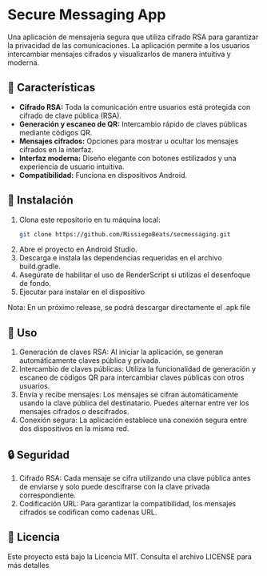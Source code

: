 # Secure Messaging App

Una aplicación de mensajería segura que utiliza cifrado RSA para garantizar la privacidad de las comunicaciones. La aplicación permite a los usuarios intercambiar mensajes cifrados y visualizarlos de manera intuitiva y moderna.

## 📖 Características

- **Cifrado RSA:** Toda la comunicación entre usuarios está protegida con cifrado de clave pública (RSA).
- **Generación y escaneo de QR:** Intercambio rápido de claves públicas mediante códigos QR.
- **Mensajes cifrados:** Opciones para mostrar u ocultar los mensajes cifrados en la interfaz.
- **Interfaz moderna:** Diseño elegante con botones estilizados y una experiencia de usuario intuitiva.
- **Compatibilidad:** Funciona en dispositivos Android.

## 🚀 Instalación

1. Clona este repositorio en tu máquina local:
   ```bash
   git clone https://github.com/MissiegoBeats/secmessaging.git
   ```
2. Abre el proyecto en Android Studio.
3. Descarga e instala las dependencias requeridas en el archivo build.gradle.
4. Asegúrate de habilitar el uso de RenderScript si utilizas el desenfoque de fondo.
5. Ejecutar para instalar en el dispositivo

Nota: En un próximo release, se podrá descargar directamente el .apk file

## 📝 Uso
1. Generación de claves RSA: Al iniciar la aplicación, se generan automáticamente claves pública y privada.
2. Intercambio de claves públicas: Utiliza la funcionalidad de generación y escaneo de códigos QR para intercambiar claves públicas con otros usuarios.
3. Envía y recibe mensajes: Los mensajes se cifran automáticamente usando la clave pública del destinatario. Puedes alternar entre ver los mensajes cifrados o descifrados.
4. Conexión segura: La aplicación establece una conexión segura entre dos dispositivos en la misma red.

## 🔒 Seguridad
1. Cifrado RSA: Cada mensaje se cifra utilizando una clave pública antes de enviarse y solo puede descifrarse con la clave privada correspondiente.
2. Codificación URL: Para garantizar la compatibilidad, los mensajes cifrados se codifican como cadenas URL.

## 📜 Licencia
Este proyecto está bajo la Licencia MIT. Consulta el archivo LICENSE para más detalles
